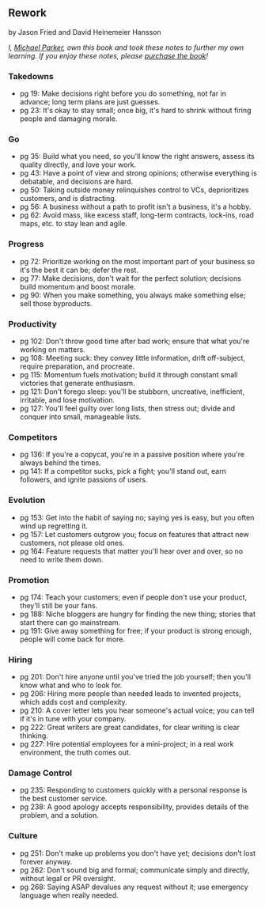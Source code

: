 ## Rework

by Jason Fried and David Heinemeier Hansson

*I, [Michael Parker](http://omgitsmgp.com/), own this book and took these notes to further my own learning. If you enjoy these notes, please [purchase the book](http://www.amazon.com/Rework-Jason-Fried/dp/0307463745)!*

### Takedowns
* pg 19: Make decisions right before you do something, not far in advance; long term plans are just guesses.
* pg 23: It's okay to stay small; once big, it's hard to shrink without firing people and damaging morale.

### Go
* pg 35: Build what you need, so you'll know the right answers, assess its quality directly, and love your work.
* pg 43: Have a point of view and strong opinions; otherwise everything is debatable, and decisions are hard.
* pg 50: Taking outside money relinquishes control to VCs, deprioritizes customers, and is distracting.
* pg 56: A business without a path to profit isn't a business, it's a hobby.
* pg 62: Avoid mass, like excess staff, long-term contracts, lock-ins, road maps, etc. to stay lean and agile.

### Progress
* pg 72: Prioritize working on the most important part of your business so it's the best it can be; defer the rest.
* pg 77: Make decisions, don't wait for the perfect solution; decisions build momentum and boost morale.
* pg 90: When you make something, you always make something else; sell those byproducts.

### Productivity
* pg 102: Don't throw good time after bad work; ensure that what you're working on matters.
* pg 108: Meeting suck: they convey little information, drift off-subject, require preparation, and procreate.
* pg 115: Momentum fuels motivation; build it through constant small victories that generate enthusiasm.
* pg 121: Don't forego sleep: you'll be stubborn, uncreative, inefficient, irritable, and lose motivation.
* pg 127: You'll feel guilty over long lists, then stress out; divide and conquer into small, manageable lists.

### Competitors
* pg 136: If you're a copycat, you're in a passive position where you're always behind the times.
* pg 141: If a competitor sucks, pick a fight; you'll stand out, earn followers, and ignite passions of users.

### Evolution
* pg 153: Get into the habit of saying no; saying yes is easy, but you often wind up regretting it.
* pg 157: Let customers outgrow you; focus on features that attract new customers, not please old ones.
* pg 164: Feature requests that matter you'll hear over and over, so no need to write them down.

### Promotion
* pg 174: Teach your customers; even if people don't use your product, they'll still be your fans.
* pg 188: Niche bloggers are hungry for finding the new thing; stories that start there can go mainstream.
* pg 191: Give away something for free; if your product is strong enough, people will come back for more.

### Hiring
* pg 201: Don't hire anyone until you've tried the job yourself; then you'll know what and who to look for.
* pg 206: Hiring more people than needed leads to invented projects, which adds cost and complexity.
* pg 210: A cover letter lets you hear someone's actual voice; you can tell if it's in tune with your company.
* pg 222: Great writers are great candidates, for clear writing is clear thinking.
* pg 227: Hire potential employees for a mini-project; in a real work environment, the truth comes out.

### Damage Control
* pg 235: Responding to customers quickly with a personal response is the best customer service.
* pg 238: A good apology accepts responsibility, provides details of the problem, and a solution.

### Culture
* pg 251: Don't make up problems you don't have yet; decisions don't lost forever anyway.
* pg 262: Don't sound big and formal; communicate simply and directly, without legal or PR oversight.
* pg 268: Saying ASAP devalues any request without it; use emergency language when really needed.

